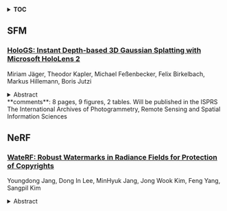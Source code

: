 <details>
  <summary><b>TOC</b></summary>
  <ol>
    <li><a href=#sfm>SFM</a></li>
      <ul>
        <li><a href=#HoloGS:-Instant-Depth-based-3D-Gaussian-Splatting-with-Microsoft-HoloLens-2>HoloGS: Instant Depth-based 3D Gaussian Splatting with Microsoft HoloLens 2</a></li>
      </ul>
    </li>
    <li><a href=#nerf>NeRF</a></li>
      <ul>
        <li><a href=#WateRF:-Robust-Watermarks-in-Radiance-Fields-for-Protection-of-Copyrights>WateRF: Robust Watermarks in Radiance Fields for Protection of Copyrights</a></li>
      </ul>
    </li>
  </ol>
</details>

## SFM  

### [HoloGS: Instant Depth-based 3D Gaussian Splatting with Microsoft HoloLens 2](http://arxiv.org/abs/2405.02005)  
Miriam Jäger, Theodor Kapler, Michael Feßenbecker, Felix Birkelbach, Markus Hillemann, Boris Jutzi  
<details>  
  <summary>Abstract</summary>  
  <ol>  
    In the fields of photogrammetry, computer vision and computer graphics, the task of neural 3D scene reconstruction has led to the exploration of various techniques. Among these, 3D Gaussian Splatting stands out for its explicit representation of scenes using 3D Gaussians, making it appealing for tasks like 3D point cloud extraction and surface reconstruction. Motivated by its potential, we address the domain of 3D scene reconstruction, aiming to leverage the capabilities of the Microsoft HoloLens 2 for instant 3D Gaussian Splatting. We present HoloGS, a novel workflow utilizing HoloLens sensor data, which bypasses the need for pre-processing steps like Structure from Motion by instantly accessing the required input data i.e. the images, camera poses and the point cloud from depth sensing. We provide comprehensive investigations, including the training process and the rendering quality, assessed through the Peak Signal-to-Noise Ratio, and the geometric 3D accuracy of the densified point cloud from Gaussian centers, measured by Chamfer Distance. We evaluate our approach on two self-captured scenes: An outdoor scene of a cultural heritage statue and an indoor scene of a fine-structured plant. Our results show that the HoloLens data, including RGB images, corresponding camera poses, and depth sensing based point clouds to initialize the Gaussians, are suitable as input for 3D Gaussian Splatting.  
  </ol>  
</details>  
**comments**: 8 pages, 9 figures, 2 tables. Will be published in the ISPRS The
  International Archives of Photogrammetry, Remote Sensing and Spatial
  Information Sciences  
  
  



## NeRF  

### [WateRF: Robust Watermarks in Radiance Fields for Protection of Copyrights](http://arxiv.org/abs/2405.02066)  
Youngdong Jang, Dong In Lee, MinHyuk Jang, Jong Wook Kim, Feng Yang, Sangpil Kim  
<details>  
  <summary>Abstract</summary>  
  <ol>  
    The advances in the Neural Radiance Fields (NeRF) research offer extensive applications in diverse domains, but protecting their copyrights has not yet been researched in depth. Recently, NeRF watermarking has been considered one of the pivotal solutions for safely deploying NeRF-based 3D representations. However, existing methods are designed to apply only to implicit or explicit NeRF representations. In this work, we introduce an innovative watermarking method that can be employed in both representations of NeRF. This is achieved by fine-tuning NeRF to embed binary messages in the rendering process. In detail, we propose utilizing the discrete wavelet transform in the NeRF space for watermarking. Furthermore, we adopt a deferred back-propagation technique and introduce a combination with the patch-wise loss to improve rendering quality and bit accuracy with minimum trade-offs. We evaluate our method in three different aspects: capacity, invisibility, and robustness of the embedded watermarks in the 2D-rendered images. Our method achieves state-of-the-art performance with faster training speed over the compared state-of-the-art methods.  
  </ol>  
</details>  
  
  



